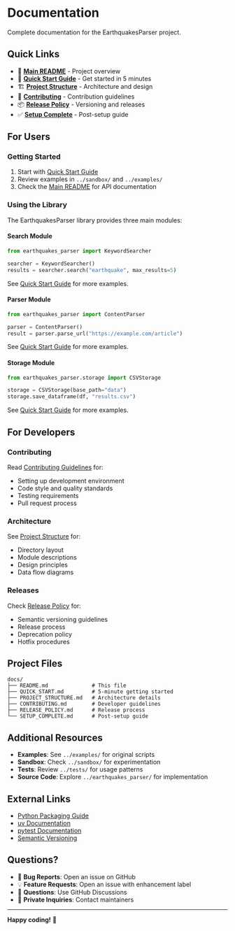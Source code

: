 # Documentation

Complete documentation for the EarthquakesParser project.

## Quick Links

- 📖 **[Main README](../README.md)** - Project overview
- 🚀 **[Quick Start Guide](QUICK_START.md)** - Get started in 5 minutes
- 🏗️ **[Project Structure](PROJECT_STRUCTURE.md)** - Architecture and design
- 🤝 **[Contributing](CONTRIBUTING.md)** - Contribution guidelines
- 📦 **[Release Policy](RELEASE_POLICY.md)** - Versioning and releases
- ✅ **[Setup Complete](SETUP_COMPLETE.md)** - Post-setup guide

## For Users

### Getting Started
1. Start with [Quick Start Guide](QUICK_START.md)
2. Review examples in `../sandbox/` and `../examples/`
3. Check the [Main README](../README.md) for API documentation

### Using the Library

The EarthquakesParser library provides three main modules:

#### Search Module
```python
from earthquakes_parser import KeywordSearcher

searcher = KeywordSearcher()
results = searcher.search("earthquake", max_results=5)
```

See [Quick Start Guide](QUICK_START.md#search-examples) for more examples.

#### Parser Module
```python
from earthquakes_parser import ContentParser

parser = ContentParser()
result = parser.parse_url("https://example.com/article")
```

See [Quick Start Guide](QUICK_START.md#parser-examples) for more examples.

#### Storage Module
```python
from earthquakes_parser.storage import CSVStorage

storage = CSVStorage(base_path="data")
storage.save_dataframe(df, "results.csv")
```

See [Quick Start Guide](QUICK_START.md#storage-examples) for more examples.

## For Developers

### Contributing
Read [Contributing Guidelines](CONTRIBUTING.md) for:
- Setting up development environment
- Code style and quality standards
- Testing requirements
- Pull request process

### Architecture
See [Project Structure](PROJECT_STRUCTURE.md) for:
- Directory layout
- Module descriptions
- Design principles
- Data flow diagrams

### Releases
Check [Release Policy](RELEASE_POLICY.md) for:
- Semantic versioning guidelines
- Release process
- Deprecation policy
- Hotfix procedures

## Project Files

```
docs/
├── README.md              # This file
├── QUICK_START.md         # 5-minute getting started
├── PROJECT_STRUCTURE.md   # Architecture details
├── CONTRIBUTING.md        # Developer guidelines
├── RELEASE_POLICY.md      # Release process
└── SETUP_COMPLETE.md      # Post-setup guide
```

## Additional Resources

- **Examples**: See `../examples/` for original scripts
- **Sandbox**: Check `../sandbox/` for experimentation
- **Tests**: Review `../tests/` for usage patterns
- **Source Code**: Explore `../earthquakes_parser/` for implementation

## External Links

- [Python Packaging Guide](https://packaging.python.org/)
- [uv Documentation](https://github.com/astral-sh/uv)
- [pytest Documentation](https://docs.pytest.org/)
- [Semantic Versioning](https://semver.org/)

## Questions?

- 🐛 **Bug Reports**: Open an issue on GitHub
- 💡 **Feature Requests**: Open an issue with enhancement label
- 💬 **Questions**: Use GitHub Discussions
- 📧 **Private Inquiries**: Contact maintainers

---

**Happy coding!** 🚀
